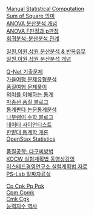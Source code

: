<!-- 줄 바꾸는 명령어 : 행의 끝에 공백글자 2개 입력 or <br/> -->

[Manual Statistical Computation](https://graziano-raulin.com/tutorials/stat_comp/manual_comp.htm)  
[Sum of Square 의미](https://blog.naver.com/jaegyunjung/220869102447)  
[ANOVA 분산분석 개념](https://diseny.tistory.com/entry/%EB%B6%84%EC%82%B0%EB%B6%84%EC%84%9DANOVA%EB%A5%BC-%EC%9D%B4%ED%95%B4%ED%95%98%EB%8A%94-%EA%B0%80%EC%9E%A5-%EC%A2%8B%EC%9D%80-%EB%B0%A9%EB%B2%951)  
[ANOVA F판정과 p판정](https://www.statisticshowto.com/probability-and-statistics/f-statistic-value-test/#ANOVA)  
[회귀분석-분산분석 관계](https://blog.naver.com/definitice/221333302203)  

[일원,이원,삼원 분산분석 & 반복유무](https://blog.naver.com/iloveusm00/60015417328)  
[일원,이원,삼원 분산분석 개념](https://hazel01.tistory.com/15)

[Q-Net 기출문제](https://www.q-net.or.kr/cst006.do?id=cst00601&code=1203&gSite=Q&gId=)  
[가을여행 문제유형분석 ](https://blog.naver.com/jhlee1026200)  
[품질여행 문제풀이](https://blog.naver.com/muojsj)  
[의미를 이해하는 통계](https://diseny.tistory.com/entry/%EB%B6%84%EC%82%B0%EC%9C%BC%EB%A1%9C-%ED%8F%89%EA%B7%A0%EC%B0%A8%EC%9D%B4-%EA%B0%90%EC%A7%80%ED%95%98%EA%B8%B0)  
[박종선 품질 블로그](https://blog.naver.com/PostList.naver?blogId=james_parku&from=postList&categoryNo=54&parentCategoryNo=54)  
[통계판다 논문통계분석](https://blog.naver.com/lee-korea)  
[나부랭이 수학 블로그](https://math100.tistory.com/category/%ED%86%B5%EA%B3%84)  
[데이터 사이언티스트](https://recipesds.tistory.com/)  
[한밭대 통계학 개론](http://www.kocw.net/home/cview.do?cid=944a385c62aab5c2)  
[OpenStax Statistics](https://openstax.org/subjects/math#Statistics)  

[품질공학; 다구찌방법](http://www.q-engineering.pe.kr)  
[KOCW 실험계획법 동영상강의](http://www.kocw.net/home/cview.do?cid=89b305c20cf85265)  
[이스테드경영연구소 실험계획법 자료](https://blog.naver.com/lchry/220460661462)  
[PS-Lab 알짜자료실](http://www.ps-lab.co.kr/?page_id=1374)  

[Cp Cpk Pp Ppk](https://matthew530419.tistory.com/9) <!-- 단기/장기 Process능력 -->    
[Cpm Cpmk](https://blog.naver.com/syg6260/221484839672) <!-- Nominal 목표로부터의 편차, 다구찌능력지수 Taguchi Capabiliuty Measure -->  
[Cmk Cgk](https://blog.naver.com/syg6260/221499118219) <!-- Machine능력지수, Gauge능력지수 -->  
[능력지수 역사](https://www.dbpia.co.kr/journal/articleDetail?nodeId=NODE07244855)
